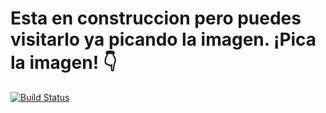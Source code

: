 # Esta en construccion pero puedes visitarlo ya picando la imagen. ¡Pica la imagen! 👇

[![Build Status](https://pbs.twimg.com/media/EmdFZ16WEAAZ2l7?format=jpg&name=large)](https://johan-avila.github.io/portfolio/#/)
